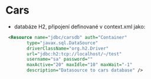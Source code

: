 Cars
==========

* databáze H2, připojení definované v context.xml jako:

```xml
 <Resource name="jdbc/carsdb" auth="Container"
        type="javax.sql.DataSource"
        driverClassName="org.h2.Driver"
        url="jdbc:h2:tcp://localhost/~/test"
        username="sa" password=""
        maxActive="20" maxIdle="10" maxWait="-1"
        description="Datasource to cars database" />
```
